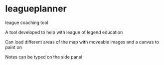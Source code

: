 # leagueplanner
 league coaching tool

A tool developed to help with league of legend education

Can load different areas of the map with moveable images and a canvas to paint on

Notes can be typed on the side panel
